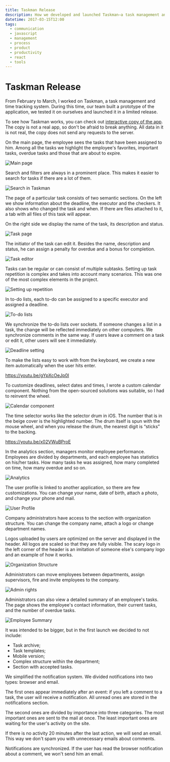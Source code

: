 ```yaml
---
title: Taskman Release
description: How we developed and launched Taskman—a task management and project planning system.
datetime: 2017-03-15T12:00
tags:
  - communication
  - javascript
  - management
  - process
  - product
  - productivity
  - react
  - tools
---
```


# Taskman Release

From February to March, I worked on Taskman, a task management and time tracking system. During this time, our team built a prototype of the application, we tested it on ourselves and launched it in a limited release.

<aside>

To see how Taskman works, you can check out [interactive copy of the app](https://taskman.bespoyasov.ru/). The copy is not a real app, so don't be afraid to break anything. All data in it is not real, the copy does not send any requests to the server.

</aside>

On the main page, the employee sees the tasks that have been assigned to him. Among all the tasks we highlight the employee's favorites, important tasks, overdue tasks and those that are about to expire.

![Main page](./taskman-1-min.webp)

Search and filters are always in a prominent place. This makes it easier to search for tasks if there are a lot of them.

![Search in Taskman](./taskman-2-min.webp)

The page of a particular task consists of two semantic sections. On the left we show information about the deadline, the executor and the checkers. It also shows who changed the task and when. If there are files attached to it, a tab with all files of this task will appear.

On the right side we display the name of the task, its description and status.

![Task page](./taskman-3-min.webp)

The initiator of the task can edit it. Besides the name, description and status, he can assign a penalty for overdue and a bonus for completion.

![Task editor](./taskman-4-min.webp)

Tasks can be regular or can consist of multiple subtasks. Setting up task repetition is complex and takes into account many scenarios. This was one of the most complex elements in the project.

![Setting up repetition](./taskman-5-min.webp)

In to-do lists, each to-do can be assigned to a specific executor and assigned a deadline.

![To-do lists](./taskman-6-min.webp)

We synchronize the to-do lists over sockets. If someone changes a list in a task, the change will be reflected immediately on other computers. We synchronize comments in the same way. If users leave a comment on a task or edit it, other users will see it immediately.

![Deadline setting](./taskman-7-min.webp)

To make the lists easy to work with from the keyboard, we create a new item automatically when the user hits enter.

<YouTube src="https://www.youtube.com/embed/gYpXcOeJp0I" caption="To-do list component">https://youtu.be/gYpXcOeJp0I</YouTube>

To customize deadlines, select dates and times, I wrote a custom calendar component. Nothing from the open-sourced solutions was suitable, so I had to reinvent the wheel.

![Calendar component](./taskman-8-min.webp)

The time selector works like the selector drum in iOS. The number that is in the beige cover is the highlighted number. The drum itself is spun with the mouse wheel, and when you release the drum, the nearest digit is “sticks” to the backing.

<YouTube src="https://www.youtube.com/embed/x02VWuBProE" caption="Reinvented calendar component">https://youtu.be/x02VWuBProE</YouTube>

In the analytics section, managers monitor employee performance. Employees are divided by departments, and each employee has statistics on his/her tasks. How many tasks he was assigned, how many completed on time, how many overdue and so on.

![Analytics](./taskman-9-min.webp)

The user profile is linked to another application, so there are few customizations. You can change your name, date of birth, attach a photo, and change your phone and mail.

![User Profile](./taskman-10-min.webp)

Company administrators have access to the section with organization structure. You can change the company name, attach a logo or change department names.

Logos uploaded by users are optimized on the server and displayed in the header. All logos are scaled so that they are fully visible. The scary logo in the left corner of the header is an imitation of someone else's company logo and an example of how it works.

![Organization Structure](./taskman-11-min.webp)

Administrators can move employees between departments, assign supervisors, fire and invite employees to the company.

![Admin rights](./taskman-12-min.webp)

Administrators can also view a detailed summary of an employee's tasks. The page shows the employee's contact information, their current tasks, and the number of overdue tasks.

![Employee Summary](./taskman-13-min.webp)

It was intended to be bigger, but in the first launch we decided to not include:

- Task archive;
- Task templates;
- Mobile version;
- Complex structure within the department;
- Section with accepted tasks.

We simplified the notification system. We divided notifications into two types: browser and email.

The first ones appear immediately after an event: if you left a comment to a task, the user will receive a notification. All unread ones are stored in the notifications section.

The second ones are divided by importance into three categories. The most important ones are sent to the mail at once. The least important ones are waiting for the user's activity on the site.

If there is no activity 20 minutes after the last action, we will send an email. This way we don't spam you with unnecessary emails about comments.

Notifications are synchronized. If the user has read the browser notification about a comment, we won't send him an email.
